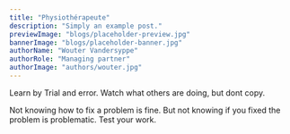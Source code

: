 ```yaml
---
title: "Physiothérapeute"
description: "Simply an example post."
previewImage: "blogs/placeholder-preview.jpg"
bannerImage: "blogs/placeholder-banner.jpg"
authorName: "Wouter Vandersyppe"
authorRole: "Managing partner"
authorImage: "authors/wouter.jpg"
---
```


Learn by Trial and error. Watch what others are doing, but dont copy.

Not knowing how to fix a problem is fine. But not knowing if you fixed the
problem is problematic. Test your work.
